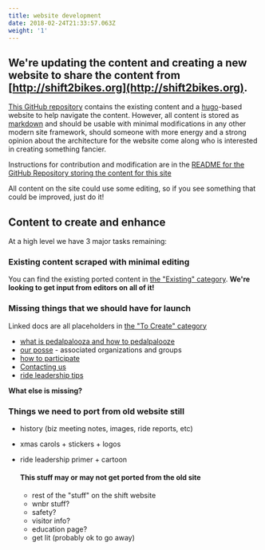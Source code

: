 ```yaml
---
title: website development
date: 2018-02-24T21:33:57.063Z
weight: '1'
---
```

## We're updating the content and creating a new website to share the content from [http://shift2bikes.org](http://shift2bikes.org).


[This GitHub repository](https://github.com/Shift2Bikes/shift-docs) contains the existing content and a [hugo](https://gohugo.io)-based website to help navigate the content.  However, all content is stored as [markdown](https://daringfireball.net/projects/markdown/) and should be usable with minimal modifications in any other modern site framework, should someone with more energy and a strong opinion about the architecture for the website come along who is interested in creating something fancier.

Instructions for contribution and modification are in the [README for the GitHub Repository storing the content for this site](https://github.com/Shift2Bikes/shift-docs#overview)

All content on the site could use some editing, so if you see something that could be improved, just do it!

## Content to create and enhance

At a high level we have 3 major tasks remaining:

### Existing content scraped with minimal editing
You can find the existing ported content in [the "Existing" category](/existing). 
**We're looking to get input from editors on all of it!**

### Missing things that we should have for launch

Linked docs are all placeholders in [the "To Create" category](/to-create)
* [what is pedalpalooza and how to pedalpalooze](/to-create/pedalpalooza)
* [our posse](/to-create/posse) - associated organizations and groups
* [how to participate](/to-create/participation)
* [Contacting us](/to-create/contact)
* [ride leadership tips](/to-create/lead-a-ride)

**What else is missing?**

### Things we need to port from old website still
* history (biz meeting notes, images, ride reports, etc)
* xmas carols + stickers + logos
* ride leadership primer + cartoon

   #### This stuff may or may not get ported from the old site

   * rest of the "stuff" on the shift website
   * wnbr stuff?
   * safety?
   * visitor info?
   * education page?
   * get lit (probably ok to go away)

